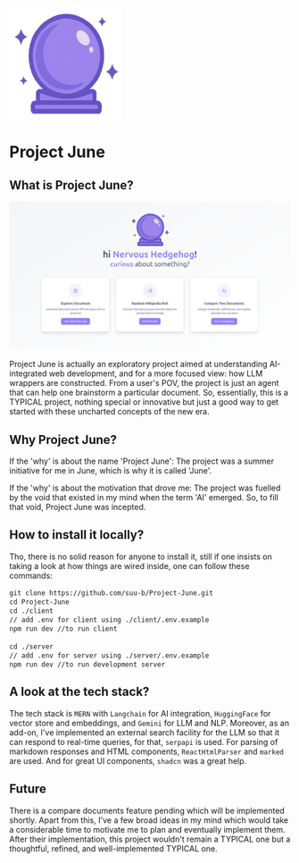 <img src="./client/src/assets/logo.png" alt="logo" width="200" height="200">

# Project June

## What is Project June?

![home-banner](./assets/home-banner.png)

Project June is actually an exploratory project aimed at understanding AI-integrated web development, and for a more focused view: how LLM wrappers are constructed. From a user's POV, the project is just an agent that can help one brainstorm a particular document. So, essentially, this is a TYPICAL project, nothing special or innovative but just a good way to get started with these uncharted concepts of the new era.

## Why Project June?

If the 'why' is about the name 'Project June':
The project was a summer initiative for me in June, which is why it is called 'June'.

If the 'why' is about the motivation that drove me:
The project was fuelled by the void that existed in my mind when the term 'AI' emerged. So, to fill that void, Project June was incepted.

## How to install it locally?

Tho, there is no solid reason for anyone to install it, still if one insists on taking a look at how things are wired inside, one can follow these commands:

```
git clone https://github.com/suu-b/Project-June.git
cd Project-June
cd ./client
// add .env for client using ./client/.env.example
npm run dev //to run client

cd ./server
// add .env for server using ./server/.env.example
npm run dev //to run development server
```

## A look at the tech stack?

The tech stack is `MERN` with `Langchain` for AI integration, `HuggingFace` for vector store and embeddings, and `Gemini` for LLM and NLP. Moreover, as an add-on, I've implemented an external search facility for the LLM so that it can respond to real-time queries, for that, `serpapi` is used. For parsing of markdown responses and HTML components, `ReactHtmlParser` and `marked` are used. And for great UI components, `shadcn` was a great help.

## Future

There is a compare documents feature pending which will be implemented shortly. Apart from this, I've a few broad ideas in my mind which would take a considerable time to motivate me to plan and eventually implement them. After their implementation, this project wouldn't remain a TYPICAL one but a thoughtful, refined, and well-implemented TYPICAL one.
